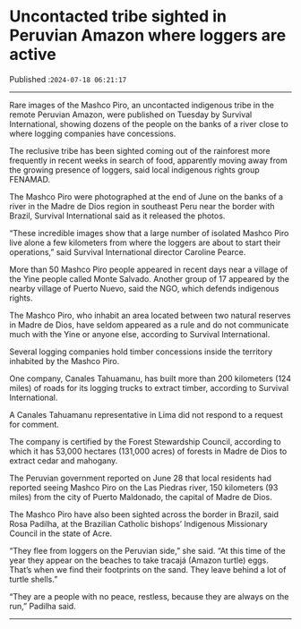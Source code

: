 # Uncontacted tribe sighted in Peruvian Amazon where loggers are active

Published :`2024-07-18 06:21:17`

---

Rare images of the Mashco Piro, an uncontacted indigenous tribe in the remote Peruvian Amazon, were published on Tuesday by Survival International, showing dozens of the people on the banks of a river close to where logging companies have concessions.

The reclusive tribe has been sighted coming out of the rainforest more frequently in recent weeks in search of food, apparently moving away from the growing presence of loggers, said local indigenous rights group FENAMAD.

The Mashco Piro were photographed at the end of June on the banks of a river in the Madre de Dios region in southeast Peru near the border with Brazil, Survival International said as it released the photos.

“These incredible images show that a large number of isolated Mashco Piro live alone a few kilometers from where the loggers are about to start their operations,” said Survival International director Caroline Pearce.

More than 50 Mashco Piro people appeared in recent days near a village of the Yine people called Monte Salvado. Another group of 17 appeared by the nearby village of Puerto Nuevo, said the NGO, which defends indigenous rights.

The Mashco Piro, who inhabit an area located between two natural reserves in Madre de Dios, have seldom appeared as a rule and do not communicate much with the Yine or anyone else, according to Survival International.

Several logging companies hold timber concessions inside the territory inhabited by the Mashco Piro.

One company, Canales Tahuamanu, has built more than 200 kilometers (124 miles) of roads for its logging trucks to extract timber, according to Survival International.

A Canales Tahuamanu representative in Lima did not respond to a request for comment.

The company is certified by the Forest Stewardship Council, according to which it has 53,000 hectares (131,000 acres) of forests in Madre de Dios to extract cedar and mahogany.

The Peruvian government reported on June 28 that local residents had reported seeing Mashco Piro on the Las Piedras river, 150 kilometers (93 miles) from the city of Puerto Maldonado, the capital of Madre de Dios.

The Mashco Piro have also been sighted across the border in Brazil, said Rosa Padilha, at the Brazilian Catholic bishops’ Indigenous Missionary Council in the state of Acre.

“They flee from loggers on the Peruvian side,” she said. “At this time of the year they appear on the beaches to take tracajá (Amazon turtle) eggs. That’s when we find their footprints on the sand. They leave behind a lot of turtle shells.”

“They are a people with no peace, restless, because they are always on the run,” Padilha said.

---

